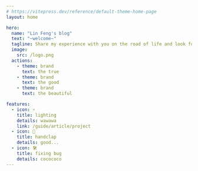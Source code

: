 ```yaml
---
# https://vitepress.dev/reference/default-theme-home-page
layout: home 

hero:
  name: "Lin Feng's blog"
  text: "~welcome~"
  tagline: Share my experience with you on the road of life and look forward to meeting you~
  image:
    src: /logo.png
  actions:
    - theme: brand
      text: the true
    - theme: brand
      text: the good
    - theme: brand
      text: the beautiful

features:
  - icon: ⚡️
    title: lighting
    details: wawawa
    link: /guide/article/project
  - icon: 🖖
    title: handclap
    details: good...
  - icon: 🛠️
    title: fixing bug
    details: cocococo
---
```


